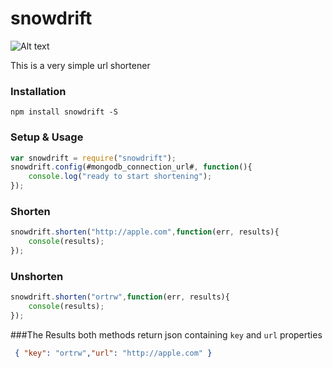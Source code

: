 # snowdrift

![Alt text](http://1.bp.blogspot.com/_10RbzQXx0c4/TCpvQlNCMmI/AAAAAAAAB-E/yJTzBCmMYQM/s1600/snowdrift+shortening.jpg)

This is a very simple url shortener

### Installation ###
```
npm install snowdrift -S
```
### Setup & Usage ###
``` javascript
var snowdrift = require("snowdrift");
snowdrift.config(#mongodb_connection_url#, function(){
    console.log("ready to start shortening");
});
```
### Shorten ###
``` javascript
snowdrift.shorten("http://apple.com",function(err, results){
    console(results);
});
```
### Unshorten ###
``` javascript
snowdrift.shorten("ortrw",function(err, results){
    console(results);
});

```
###The Results
both methods return json containing ```key``` and ```url``` properties
```json
 { "key": "ortrw","url": "http://apple.com" }
```
